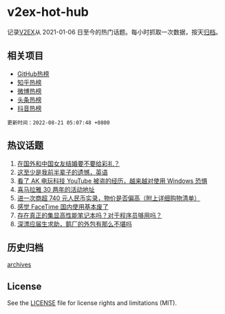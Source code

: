 # v2ex-hot-hub

 记录[V2EX](https://www.v2ex.com/)从 2021-01-06 日至今的热门话题。每小时抓取一次数据，按天[归档](archives)。
 
 ## 相关项目

- [GitHub热榜](https://github.com/lonnyzhang423/github-hot-hub)
- [知乎热榜](https://github.com/lonnyzhang423/zhihu-hot-hub)
- [微博热榜](https://github.com/lonnyzhang423/weibo-hot-hub)
- [头条热榜](https://github.com/lonnyzhang423/toutiao-hot-hub)
- [抖音热榜](https://github.com/lonnyzhang423/douyin-hot-hub)


 `更新时间：2022-08-21 05:07:48 +0800`

## 热议话题

1. [在国外和中国女友结婚要不要给彩礼？](https://www.v2ex.com/t/874131)
1. [这至少是我前半辈子的遗憾，英语](https://www.v2ex.com/t/874173)
1. [看了 AK 电玩科技 YouTube 被盗的经历，越来越对使用 Windows 恐惧](https://www.v2ex.com/t/874221)
1. [喜马拉雅 30 两年的活动地址](https://www.v2ex.com/t/874139)
1. [进一次商超 740 元人民币实录，物价是否偏高（附上详细购物清单）](https://www.v2ex.com/t/874170)
1. [感觉 FaceTime 国内使用基本废了](https://www.v2ex.com/t/874138)
1. [存在真正的集显高性能笔记本吗？对于程序员够用吗？](https://www.v2ex.com/t/874177)
1. [深漂应届生求助，鹅厂的外包有那么不堪吗](https://www.v2ex.com/t/874143)

## 历史归档

[archives](archives)

## License

See the [LICENSE](LICENSE) file for license rights and limitations (MIT).
